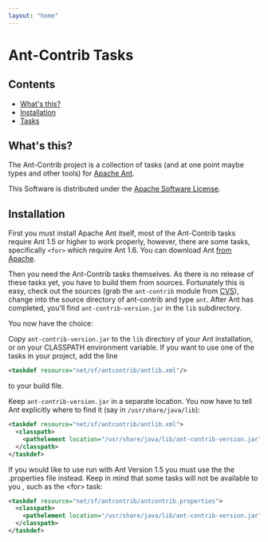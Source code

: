 ```yaml
---
layout: "home"
---
```


Ant-Contrib Tasks
=================

Contents
--------

-   [What's this?](#intro)
-   [Installation](#install)
-   [Tasks](toc.html)

<span id="intro">What's this?</span>
------------------------------------

The Ant-Contrib project is a collection of tasks (and at one point maybe types and other tools) for [Apache Ant](http://ant.apache.org/).

This Software is distributed under the [Apache Software License](LICENSE.txt).

<span id="install">Installation</span>
--------------------------------------

First you must install Apache Ant itself, most of the Ant-Contrib tasks require Ant 1.5 or higher to work properly, however, there are some tasks, specifically `<for>` which require Ant 1.6. You can download Ant [from Apache](http://ant.apache.org/bindownload.cgi).

Then you need the Ant-Contrib tasks themselves. As there is no release of these tasks yet, you have to build them from sources. Fortunately this is easy, check out the sources (grab the `ant-contrib` module from [CVS](http://sourceforge.net/cvs/?group_id=36177)), change into the source directory of ant-contrib and type `ant`. After Ant has completed, you'll find `ant-contrib-version.jar` in the `lib` subdirectory.

You now have the choice:

Copy `ant-contrib-version.jar` to the `lib` directory of your Ant installation, or on your CLASSPATH environment variable. If you want to use one of the tasks in your project, add the line

```xml
<taskdef resource="net/sf/antcontrib/antlib.xml"/>
```

to your build file.

Keep `ant-contrib-version.jar` in a separate location. You now have to tell Ant explicitly where to find it (say in `/usr/share/java/lib`):

```xml
<taskdef resource="net/sf/antcontrib/antlib.xml">
  <classpath>
    <pathelement location="/usr/share/java/lib/ant-contrib-version.jar"/>
  </classpath>
</taskdef>
```

If you would like to use run with Ant Version 1.5 you must use the the .properties file instead. Keep in mind that some tasks will not be available to you , such as the &lt;for&gt; task:

```xml
<taskdef resource="net/sf/antcontrib/antcontrib.properties">
  <classpath>
    <pathelement location="/usr/share/java/lib/ant-contrib-version.jar"/>
  </classpath>
</taskdef>
```
